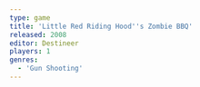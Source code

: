 ```yaml
---
type: game
title: 'Little Red Riding Hood''s Zombie BBQ'
released: 2008
editor: Destineer
players: 1
genres:
  - 'Gun Shooting'
---
```

